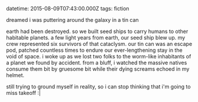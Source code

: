 datetime: 2015-08-09T07:43:00.000Z
tags: fiction

dreamed i was puttering around the galaxy in a tin can

earth had been destroyed. so we built seed ships to carry humans to other habitable planets. a few light years from earth, our seed ship blew up. my crew represented six survivors of that cataclysm. our tin can was an escape pod, patched countless times to endure our ever-lengthening stay in the void of space. i woke up as we lost two folks to the worm-like inhabitants of a planet we found by accident. from a bluff, i watched the massive natives consume them bit by gruesome bit while their dying screams echoed in my helmet.

still trying to ground myself in reality, so i can stop thinking that i'm going to miss takeoff :|
